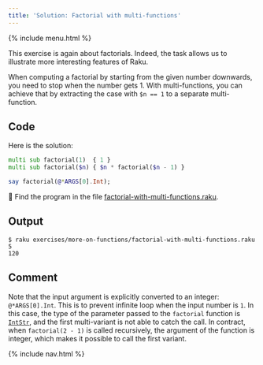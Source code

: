```yaml
---
title: 'Solution: Factorial with multi-functions'
---
```


{% include menu.html %}

This exercise is again about factorials. Indeed, the task allows us to illustrate more interesting features of Raku.

When computing a factorial by starting from the given number downwards, you need to stop when the number gets 1. With multi-functions, you can achieve that by extracting the case with `$n == 1` to a separate multi-function.

## Code

Here is the solution:

```raku
multi sub factorial(1)  { 1 }
multi sub factorial($n) { $n * factorial($n - 1) }

say factorial(@*ARGS[0].Int);
```

🦋 Find the program in the file [factorial-with-multi-functions.raku](https://github.com/ash/raku-course/blob/master/exercises/more-on-functions/factorial-with-multi-functions.raku).

## Output

```console
$ raku exercises/more-on-functions/factorial-with-multi-functions.raku 5
120
```

## Comment

Note that the input argument is explicitly converted to an integer: `@*ARGS[0].Int`. This is to prevent infinite loop when the input number is `1`. In this case, the type of the parameter passed to the `factorial` function is [`IntStr`](/raku-course/essentials/data-types/allomorphs), and the first multi-variant is not able to catch the call. In contract, when `factorial(2 - 1)` is called recursively, the argument of the function is integer, which makes it possible to call the first variant.

{% include nav.html %}
